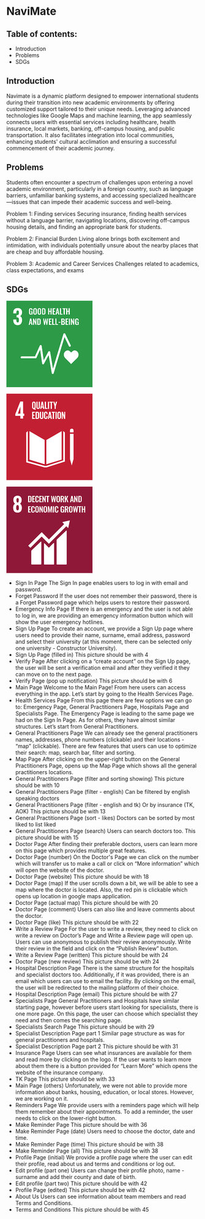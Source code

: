# NaviMate


## Table of contents:
- Introduction
- Problems
- SDGs

## Introduction
Navimate is a dynamic platform designed to empower international students during their transition into new academic environments by offering customized support tailored to their unique needs. Leveraging advanced technologies like Google Maps and machine learning, the app seamlessly connects users with essential services including healthcare, health insurance, local markets, banking, off-campus housing, and public transportation. It also facilitates integration into local communities, enhancing students' cultural acclimation and ensuring a successful commencement of their academic journey.

## Problems
Students often encounter a spectrum of challenges upon entering a novel academic environment, particularly in a foreign country, such as language barriers, unfamiliar banking systems, and accessing specialized healthcare—issues that can impede their academic success and well-being. 

Problem 1: Finding services
	Securing insurance, finding health services without a language barrier, navigating locations, discovering off-campus housing details, and finding an appropriate bank for students. 

Problem 2: Financial Burden
	Living alone brings both excitement and intimidation, with individuals potentially unsure about the nearby places that are cheap and buy affordable housing.

Problem 3: Academic and Career Services
	Challenges related to academics, class expectations, and exams
 
## SDGs
![Goal 3: Good Health and Wellbeing](assets/images/health.png)

![Goal 4: Quality Education](assets/images/education.png)

![Goal 8: Decent Work and Economic Growth](assets/images/economic.png)

- Sign In Page
The Sign In page enables users to log in with email and password.
- Forget Password
 If the user does not remember their password, there is a Forget Password page which helps users to restore their password.
- Emergency Info Page
If there is an emergency and the user is not able to log in, we are providing an emergency information button which will show the user emergency hotlines.
- Sign Up Page
To create an account, we provide a Sign Up page where users need to provide their name, surname, email address, password and select their university (at this moment, there can be selected only one university - Constructor University). 
- Sign Up Page (filled in) 
This picture should be with 4
- Verify Page
After clicking on a “create account” on the Sign Up page, the user will be sent a verification email and after they verified it they can move on to the next page.
- Verify Page (pop up notification)
This picture should be with 6
- Main Page
Welcome to the Main Page! From here users can access everything in the app. Let’s start by going to the Health Services Page.
- Health Services Page
From this page there are few options we can go to: Emergency Page, General Practitioners Page, Hospitals Page and Specialists Page. The Emergency Page is leading to the same page we had on the Sign In Page. As for others, they have almost similar structures. Let’s start from General Practitioners.
- General Practitioners Page
We can already see the general practitioners names, addresses, phone numbers (clickable) and their locations - “map” (clickable). There are few features that users can use to optimize their search: map, search bar, filter and sorting.
- Map Page
After clicking on the upper-right button on the General Practitioners Page, opens up the Map Page which shows all the general practitioners locations.
- General Practitioners Page (filter and sorting showing)
This picture should be with 10
- General Practitioners Page (filter - english)
Can be filtered by english speaking doctors
- General Practitioners Page (filter - english and tk)
Or by insurance (TK, AOK)
This picture should be with 13
- General Practitioners Page (sort - likes)
Doctors can be sorted by most liked to list liked
- General Practitioners Page (search)
Users can search doctors too.
This picture should be with 15
- Doctor Page
After finding their preferable doctors, users can learn more on this page which provides multiple great features.
- Doctor Page (number)
On the Doctor's Page we can click on the number which will transfer us to make a call or click on “More information” which will open the website of the doctor. 
- Doctor Page (website)
This picture should be with 18
- Doctor Page (map)
If the user scrolls down a bit, we will be able to see a map where the doctor is located. Also, the red pin is clickable which opens up location in google maps application.
- Doctor Page (actual map)
This picture should be with 20
- Doctor Page (comment)
Users can also like and leave comments about the doctor.
- Doctor Page (like)
This picture should be with 22
- Write a Review Page
For the user to write a review, they need to click on write a review on Doctor’s Page and Write a Review page will open up. Users can use anonymous to publish their review anonymously. Write their review in the field and click on the “Publish Review” button.
- Write a Review Page (written)
This picture should be with 24
- Doctor Page (new review)
This picture should be with 24
- Hospital Description Page 
There is the same structure for the hospitals and specialist doctors too. Additionally, if it was provided, there is an email which users can use to email the facility. By clicking on the email, the user will be redirected to the mailing platform of their choice.
- Hospital Description Page (email)
This picture should be with 27
- Specialists Page
General Practitioners and Hospitals have similar starting page, however before users start looking for specialists, there is one more page. On this page, the user can choose which specialist they need and then comes the searching page.
- Specialists Search Page
This picture should be with 29
- Specialist Description Page part 1
Similar page structure as was for general practitioners and hospitals.
- Specialist Description Page part 2
This picture should be with 31
- Insurance Page
Users can see what insurances are available for them and read more by clicking on the logo. If the user wants to learn more about them there is a button provided for “Learn More” which opens the website of the insurance company.
- TK Page
This picture should be with 33
- Main Page (others)
Unfortunately, we were not able to provide more information about banks, housing, education, or local stores. However, we are working on it.
- Reminders Page 
We provide users with a reminders page which will help them remember about their appointments. To add a reminder, the user needs to click on the lower-right button.
- Make Reminder Page
This picture should be with 36
- Make Reminder Page (date)
Users need to choose the doctor, date and time.
- Make Reminder Page (time)
This picture should be with 38
- Make Reminder Page (all)
This picture should be with 38
- Profile Page (initial)
We provide a profile page where the user can edit their profile, read about us and terms and conditions or log out.
- Edit profile (part one)
Users can change their profile photo, name - surname and add their county and date of birth.
- Edit profile (part two)
This picture should be with 42
- Profile Page (edited)
This picture should be with 42
- About Us
Users can see information about team members and read Terms and Conditions.
- Terms and Conditions
This picture should be with 45


